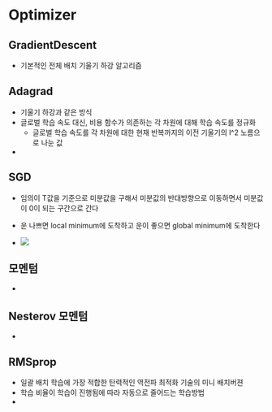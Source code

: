 # Optimizer

## GradientDescent

- 기본적인 전체 배치 기울기 하강 알고리즘



## Adagrad

- 기울기 하강과 같은 방식
- 글로벌 학습 속도 대신, 비용 함수가 의존하는 각 차원에 대해 학습 속도를 정규화
  - 글로벌 학습 속도를 각 차원에 대한 현재 반복까지의 이전 기울기의 l^2 노름으로 나눈 값
- 

## SGD

- 임의이 T값을 기준으로 미분값을 구해서 미분값의 반대방향으로 이동하면서 미분값이 0이 되는 구간으로 간다

- 운 나쁘면 local minimum에 도착하고 운이 좋으면 global minimum에 도착한다

- ![](https://latex.codecogs.com/gif.latex?w(t&plus;1)&space;=&space;w(t)&space;-&space;{\partial\over\partial&space;w}\mathbf{Loss(w)})



## 모멘텀

- 



## Nesterov 모멘텀

- 



## RMSprop

- 일괄 배치 학습에 가장 적합한 탄력적인 역전파 최적화 기술의 미니 배치버젼
- 학습 비율이 학습이 진행됨에 따라 자동으로 줄어드는 학습방법
- 